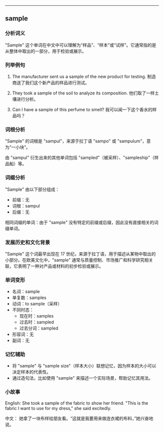 
---------------
## sample
### 分析词义
"Sample" 这个单词在中文中可以理解为“样品”、“样本”或“试样”。它通常指的是从整体中取出的一部分，用于检验或展示。

### 列举例句
1. The manufacturer sent us a sample of the new product for testing.
   制造商送了我们这个新产品的样品进行测试。
   
2. They took a sample of the soil to analyze its composition.
   他们取了一样土壤进行分析。
   
3. Can I have a sample of this perfume to smell?
   我可以闻一下这个香水的样品吗？

### 词根分析
"Sample" 的词根是 "sampul"，来源于拉丁语 "sampo" 或 "sampulum"，意为“一小块”。

由 "sampul" 衍生出来的其他单词包括 "sampled"（被采样）、"sampleship"（样品船）等。

### 词缀分析
"Sample" 由以下部分组成：
- 前缀：无
- 词根：sampul
- 后缀：无

相同词缀的单词：由于 "sample" 没有特定的前缀或后缀，因此没有直接相关的词缀单词。

### 发展历史和文化背景
"Sample" 这个词最早出现在 17 世纪，来源于拉丁语，用于描述从某物中取出的小部分。在欧美文化中，"sample" 通常与质量控制、市场推广和科学研究相关联，它表明了一种对产品或材料的初步检验或展示。

### 单词变形
- 名词：sample
- 单复数：samples
- 动词：to sample（采样）
- 不同时态：
  - 现在时：samples
  - 过去时：sampled
  - 过去分词：sampled
- 形容词：无
- 副词：无

### 记忆辅助
- 将 "sample" 与 "sample size"（样本大小）联想记忆，因为样本的大小可以决定样本的代表性。
- 通过造句法，比如使用 "sample" 来描述一个实际场景，帮助记忆其用法。

### 小故事
English:
She took a sample of the fabric to show her friend. "This is the fabric I want to use for my dress," she said excitedly.

中文：
她拿了一块布样给朋友看。“这就是我要用来做连衣裙的布料，”她兴奋地说。

